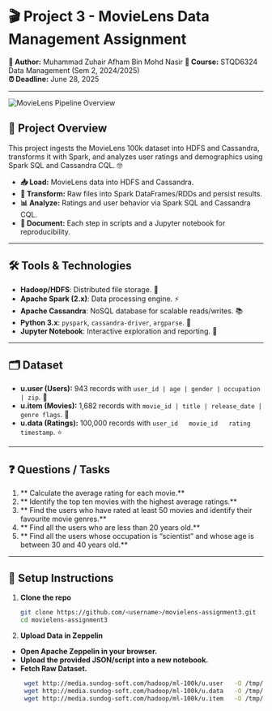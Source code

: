 # 🎬 Project 3 - MovieLens Data Management Assignment

**👤 Author:** Muhammad Zuhair Afham Bin Mohd Nasir
**🏫 Course:** STQD6324 Data Management (Sem 2, 2024/2025)  
**⏰ Deadline:** June 28, 2025

---
![MovieLens Pipeline Overview](https://bookandfilmglobe.com/film/my-life-as-a-movielens-test-subject/)


## 📖 Project Overview

This project ingests the MovieLens 100k dataset into HDFS and Cassandra, transforms it with Spark, and analyzes user ratings and demographics using Spark SQL and Cassandra CQL. 🤓

- **📥 Load:** MovieLens data into HDFS and Cassandra.  
- **🔄 Transform:** Raw files into Spark DataFrames/RDDs and persist results.  
- **📊 Analyze:** Ratings and user behavior via Spark SQL and Cassandra CQL.  
- **📝 Document:** Each step in scripts and a Jupyter notebook for reproducibility.

---

## 🛠️ Tools & Technologies
- **Hadoop/HDFS**: Distributed file storage. 💾  
- **Apache Spark (2.x)**: Data processing engine. ⚡  
- **Apache Cassandra**: NoSQL database for scalable reads/writes. 📚  
- **Python 3.x**: `pyspark`, `cassandra-driver`, `argparse`. 🐍  
- **Jupyter Notebook**: Interactive exploration and reporting. 📓

---

## 🗂️ Dataset
- **u.user (Users):** 943 records with `user_id | age | gender | occupation | zip`. 👥  
- **u.item (Movies):** 1,682 records with `movie_id | title | release_date | genre flags`. 🎥  
- **u.data (Ratings):** 100,000 records with `user_id   movie_id   rating   timestamp`. ⭐

---

## ❓ Questions / Tasks
1. ** Calculate the average rating for each movie.**
2. ** Identify the top ten movies with the highest average ratings.**
3. ** Find the users who have rated at least 50 movies and identify their favourite movie genres.**  
4. ** Find all the users who are less than 20 years old.**  
5. ** Find all the users whose occupation is “scientist” and whose age is between 30 and 40 years old.**

---

## 🚀 Setup Instructions
1. **Clone the repo**  
   ```bash
   git clone https://github.com/<username>/movielens-assignment3.git
   cd movielens-assignment3
   
2. **Upload Data in Zeppelin**

- **Open Apache Zeppelin in your browser.**
- **Upload the provided JSON/script into a new notebook.**
- **Fetch Raw Dataset.**
  ```bash
   wget http://media.sundog-soft.com/hadoop/ml-100k/u.user   -O /tmp/u.user
   wget http://media.sundog-soft.com/hadoop/ml-100k/u.data   -O /tmp/u.data
   wget http://media.sundog-soft.com/hadoop/ml-100k/u.item   -O /tmp/u.item
